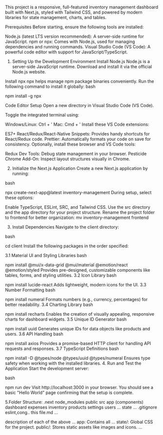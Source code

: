 This project is a responsive, full-featured inventory management dashboard built with Next.js, styled with Tailwind CSS, and powered by modern libraries for state management, charts, and tables.

Prerequisites
Before starting, ensure the following tools are installed:

Node.js (latest LTS version recommended): A server-side runtime for JavaScript.
npm or npx: Comes with Node.js, used for managing dependencies and running commands.
Visual Studio Code (VS Code): A powerful code editor with support for JavaScript/TypeScript.

1. Setting Up the Development Environment
Install Node.js
Node.js is a server-side JavaScript runtime.
Download and install it via the official Node.js website.

Install npx
npx helps manage npm package binaries conveniently.
Run the following command to install it globally:
bash

npm install -g npx

Code Editor Setup
Open a new directory in Visual Studio Code (VS Code).

Toggle the integrated terminal using:

Windows/Linux: Ctrl + '
Mac: Cmd + '
Install these VS Code extensions:

ES7+ React/Redux/React-Native Snippets: Provides handy shortcuts for React/Redux code.
Prettier: Automatically formats your code on save for consistency.
Optionally, install these browser and VS Code tools:

Redux Dev Tools: Debug state management in your browser.
Pesticide Chrome Add-On: Inspect layout structures visually in Chrome.

2. Initialize the Next.js Application
Create a new Next.js application by running:

bash

npx create-next-app@latest inventory-management
During setup, select these options:

Enable TypeScript, ESLint, SRC, and Tailwind CSS.
Use the src directory and the app directory for your project structure.
Rename the project folder to frontend for better organization:
mv inventory-management frontend

3. Install Dependencies
Navigate to the client directory:

bash
 
cd client
Install the following packages in the order specified:

3.1 Material UI and Styling Libraries
bash
 
npm install @mui/x-data-grid @mui/material @emotion/react @emotion/styled
Provides pre-designed, customizable components like tables, forms, and styling utilities.
3.2 Icon Library
bash
 
npm install lucide-react
Adds lightweight, modern icons for the UI.
3.3 Number Formatting
bash
 
npm install numeral
Formats numbers (e.g., currency, percentages) for better readability.
3.4 Charting Library
bash
 
npm install recharts
Enables the creation of visually appealing, responsive charts for dashboard widgets.
3.5 Unique ID Generator
bash
 
npm install uuid
Generates unique IDs for data objects like products and users.
3.6 API Handling
bash
 
npm install axios
Provides a promise-based HTTP client for handling API requests and responses.
3.7 TypeScript Definitions
bash
 
npm install -D @types/node @types/uuid @types/numeral
Ensures type safety when working with the installed libraries.
4. Run and Test the Application
Start the development server:

bash
 
npm run dev
Visit http://localhost:3000 in your browser. You should see a basic "Hello World" page confirming that the setup is complete.

5.Folder Structure:
.next
node_modules
public
src
    app
        (components)
        dashboard
        expenses
        inventory
        products
        settings
        users
        ...
    state
    ...
.gitignore
eslint,cong..
this file.md
...


description of each of the above
...
app: Contains all ...
state/: Global CSS for the project.
public/: Stores static assets like images and icons.
...
